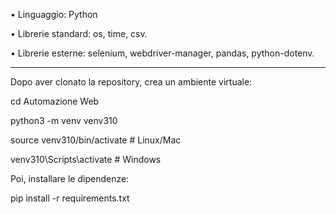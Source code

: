 • Linguaggio: Python

• Librerie standard: os, time, csv.

• Librerie esterne: selenium, webdriver-manager, pandas, python-dotenv.

---

Dopo aver clonato la repository, crea un ambiente virtuale:

cd Automazione Web

python3 -m venv venv310

source venv310/bin/activate  # Linux/Mac

venv310\Scripts\activate     # Windows

Poi, installare le dipendenze:

pip install -r requirements.txt
